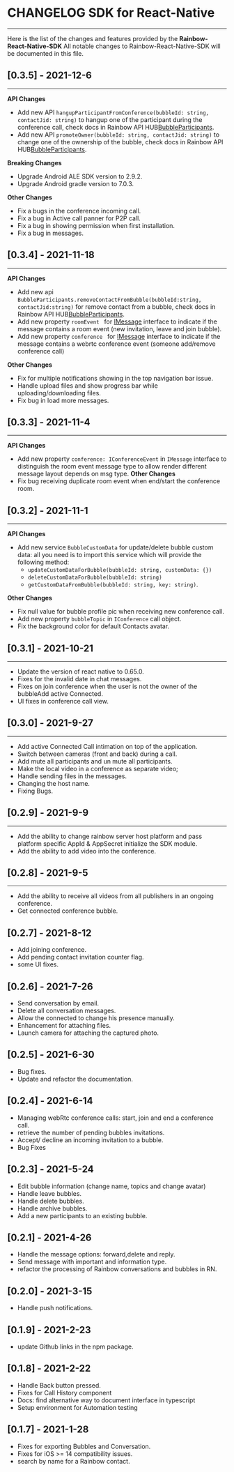 # CHANGELOG SDK for React-Native

---

Here is the list of the changes and features provided by the **Rainbow-React-Native-SDK**
All notable changes to Rainbow-React-Native-SDK will be documented in this file.

## [0.3.5] - 2021-12-6

---

**API Changes**

- Add new API `hangupParticipantFromConference(bubbleId: string, contactJid: string)` to hangup one of the participant during the conference call, check docs in Rainbow API HUB[BubbleParticipants](https://hub.openrainbow.com/#/documentation/doc/sdk/reactnative/bubbleParticipants).
- Add new API `promoteOwner(bubbleId: string, contactJid: string)` to change one of the ownership of the bubble, check docs in Rainbow API HUB[BubbleParticipants](https://hub.openrainbow.com/#/documentation/doc/sdk/reactnative/bubbleParticipants).

**Breaking Changes**
- Upgrade Android ALE SDK version to 2.9.2.
- Upgrade Android gradle version to 7.0.3.

**Other Changes**

- Fix a bugs in the conference incoming call.
- Fix a bug in Active call panner for P2P call.
- Fix a bug in showing permission when first installation.
- Fix a bug in messages.

## [0.3.4] - 2021-11-18

---

**API Changes**

- Add new api `BubbleParticipants.removeContactFromBubble(bubbleId:string, contactJid:string)` for remove contact from a bubble, check docs in Rainbow API HUB[BubbleParticipants](https://hub.openrainbow.com/#/documentation/doc/sdk/reactnative/bubbleParticipants).
- Add new property `roomEvent ` for [IMessage](https://hub.openrainbow.com/#/documentation/doc/sdk/reactnative/api/IMessage) interface to indicate if the message contains a room event (new invitation, leave and join bubble).
- Add new property `conference ` for [IMessage](https://hub.openrainbow.com/#/documentation/doc/sdk/reactnative/api/IMessage) interface to indicate if the message contains a webrtc conference event (someone add/remove conference call)

**Other Changes**

- Fix for multiple notifications showing in the top navigation bar issue.
- Handle upload files and show progress bar while uploading/downloading files.
- Fix bug in load more messages.

## [0.3.3] - 2021-11-4

---

**API Changes**

- Add new property `conference: IConferenceEvent` in `IMessage` interface to distinguish the room event message type to
  allow render different message layout depends on msg type.
  **Other Changes**
- Fix bug receiving duplicate room event when end/start the conference room.

## [0.3.2] - 2021-11-1

---

**API Changes**

- Add new service `BubbleCustomData` for update/delete bubble custom data: all you need is to import this service which will provide the following method:
  - `updateCustomDataForBubble(bubbleId: string, customData: {})`
  - `deleteCustomDataForBubble(bubbleId: string)`
  - `getCustomDataFromBubble(bubbleId: string, key: string)`.

**Other Changes**

- Fix null value for bubble profile pic when receiving new conference call.
- Add new property `bubbleTopic` in `IConference` call object.
- Fix the background color for default Contacts avatar.

## [0.3.1] - 2021-10-21

---

- Update the version of react native to 0.65.0.
- Fixes for the invalid date in chat messages.
- Fixes on join conference when the user is not the owner of the bubbleAdd active Connected.
- UI fixes in conference call view.

## [0.3.0] - 2021-9-27

---

- Add active Connected Call intimation on top of the application.
- Switch between cameras (front and back) during a call.
- Add mute all participants and un mute all participants.
- Make the local video in a conference as separate video;
- Handle sending files in the messages.
- Changing the host name.
- Fixing Bugs.

## [0.2.9] - 2021-9-9

---

- Add the ability to change rainbow server host platform and pass platform specific AppId & AppSecret initialize the SDK module.
- Add the ability to add video into the conference.

## [0.2.8] - 2021-9-5

---

- Add the ability to receive all videos from all publishers in an ongoing conference.
- Get connected conference bubble.

## [0.2.7] - 2021-8-12

- Add joining conference.
- Add pending contact invitation counter flag.
- some UI fixes.

## [0.2.6] - 2021-7-26

- Send conversation by email.
- Delete all conversation messages.
- Allow the connected to change his presence manually.
- Enhancement for attaching files.
- Launch camera for attaching the captured photo.

## [0.2.5] - 2021-6-30

- Bug fixes.
- Update and refactor the documentation.

## [0.2.4] - 2021-6-14

- Managing webRtc conference calls: start, join and end a conference call.
- retrieve the number of pending bubbles invitations.
- Accept/ decline an incoming invitation to a bubble.
- Bug Fixes

## [0.2.3] - 2021-5-24

- Edit bubble information (change name, topics and change avatar)
- Handle leave bubbles.
- Handle delete bubbles.
- Handle archive bubbles.
- Add a new participants to an existing bubble.

## [0.2.1] - 2021-4-26

- Handle the message options: forward,delete and reply.
- Send message with important and information type.
- refactor the processing of Rainbow conversations and bubbles in RN.

## [0.2.0] - 2021-3-15

- Handle push notifications.

## [0.1.9] - 2021-2-23

- update Github links in the npm package.

## [0.1.8] - 2021-2-22

- Handle Back button pressed.
- Fixes for Call History component
- Docs: find alternative way to document interface in typescript
- Setup environment for Automation testing

## [0.1.7] - 2021-1-28

- Fixes for exporting Bubbles and Conversation.
- Fixes for iOS >= 14 compatibility issues.
- search by name for a Rainbow contact.
